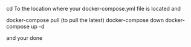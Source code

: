 cd To the location where your docker-compose.yml file is located and 

docker-compose pull (to pull the latest)
docker-compose down
docker-compose up -d

and your done